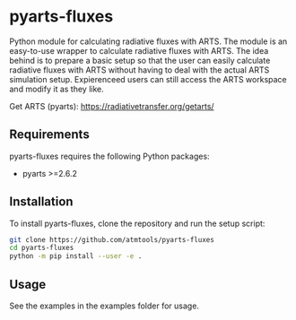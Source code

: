 # pyarts-fluxes

Python module for calculating radiative fluxes with ARTS.
The module is an easy-to-use wrapper to calculate radiative fluxes with ARTS.
The idea behind is to prepare a basic setup so that the user can easily calculate radiative fluxes with ARTS without having to deal with the actual ARTS simulation setup.
Expierenceed users can still access the ARTS workspace and modify it as they like.

Get ARTS (pyarts): https://radiativetransfer.org/getarts/

## Requirements

pyarts-fluxes requires the following Python packages:

- pyarts >=2.6.2

## Installation

To install pyarts-fluxes, clone the repository and run the setup script:

```bash
git clone https://github.com/atmtools/pyarts-fluxes
cd pyarts-fluxes
python -m pip install --user -e .
```

## Usage

See the examples in the examples folder for usage.
